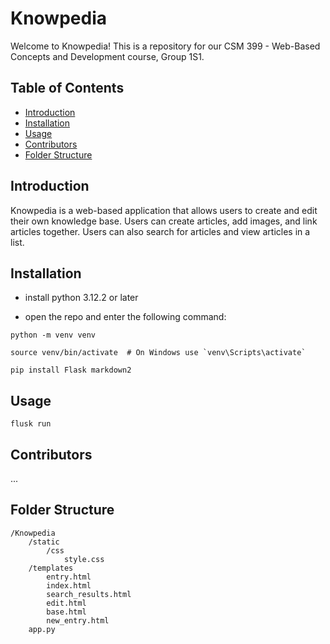 # Knowpedia

Welcome to Knowpedia! This is a repository for our CSM 399 - Web-Based Concepts and Development course, Group 1S1.

## Table of Contents

- [Introduction](#introduction)
- [Installation](#installation)
- [Usage](#usage)
- [Contributors](#contributors)
- [Folder Structure](#folder-structure)

## Introduction

Knowpedia is a web-based application that allows users to create and edit their own knowledge base. Users can create articles, add images, and link articles together. Users can also search for articles and view articles in a list.

## Installation

- install python 3.12.2 or later

- open the repo and enter the following command:

```
python -m venv venv

source venv/bin/activate  # On Windows use `venv\Scripts\activate`

pip install Flask markdown2

```

## Usage

```
flusk run
```

## Contributors

...

## Folder Structure

```
/Knowpedia
    /static
        /css
            style.css
    /templates
        entry.html
        index.html
        search_results.html
        edit.html
        base.html
        new_entry.html
    app.py
```
